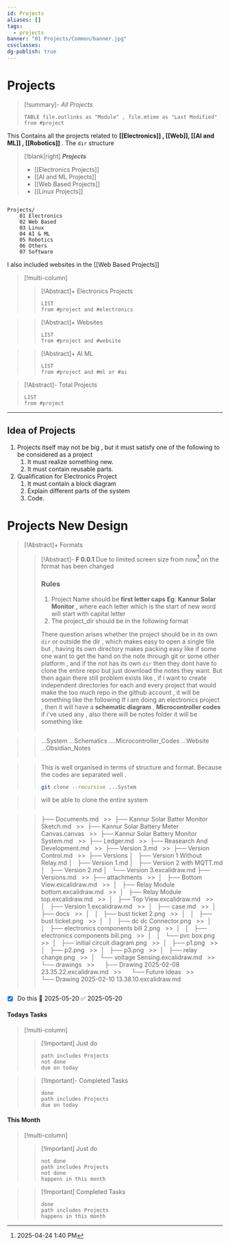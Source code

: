 ```yaml
---
id: Projects
aliases: []
tags:
  - projects
banner: "01 Projects/Common/banner.jpg"
cssclasses: 
dg-publish: true
---
```

# Projects

> [!summary]- _All Projects_
>
> ```dataview
> TABLE file.outlinks as "Module" , file.mtime as "Last Modified"
> from #project
> ```

This Contains all the projects related to **[[Electronics]] , [[Web]], [[AI and ML]] , [[Robotics]]** .
The `dir` structure

> [!blank|right] **_Projects_**
>
> - [[Electronics Projects]]
> - [[AI and ML Projects]]
> - [[Web Based Projects]]
> - [[Linux Projects]]

>

```

Projects/
	01 Electronics
	02 Web Based
	03 Linux
	04 AI & ML
	05 Robotics
	06 Others
	07 Software

```

I also included websites in the [[Web Based Projects]]

> [!multi-column]
>
> > [!Abstract]+ Electronics Projects
> >
> > ```dataview
> > LIST
> > from #project and #electronics
> > ```

>
> > [!Abstract]+ Websites
> >
> > ```dataview
> > LIST
> > from #project and #website
> > ```

>
> > [!Abstract]+ AI ML
> >
> > ```dataview
> > LIST
> > from #project and #ml or #ai
> > ```

> [!Abstract]- Total Projects
>
> ```dataview
> LIST
> from #project
> ```

---

## Idea of Projects

1. Projects itself may not be big , but it must satisfy one of the following to be considered as a project
   1. It must realize something new.
   2. It must contain reusable parts.
2. Qualification for Electronics Project
   1. It must contain a block diagram
   2. Explain different parts of the system
   3. Code.

# Projects New Design

> [!Abstract]+ Formats
>
> > [!Abstract]- **F 0.0.1**
> > Due to limited screen size from now[^1] on the format has been changed
> >
> > ### Rules
> >
> > 1. Project Name should be **first letter caps**
> >    **Eg**: **Kannur Solar Monitor** , where each letter which is the start of new word will start with capital letter
> > 2. The project_dir should be in the following format
> >
> > There question arises whether the project should be in its own `dir` or outside the dir , which makes easy to open a single file but , having its own directory makes packing easy like if some one want to get the hand on the note through git or some other platform , and if the not has its own `dir` then they dont have to clone the entire repo but just download the notes they want. But then again there still problem exists like , if i want to create independent directories for each and every project that would make the too much repo in the github account , it will be something like the following
> > If i am doing an electronics project , then it will have a **schematic diagram** , **Microcontroller codes** if i've used any , also there will be notes folder it will be something like
> >
> > ```

> > ...System
> > 	...Schematics
> > 	....Microcontroller_Codes
> > 	...Website
> > 	...Obsidian_Notes
> > ```

> >
> > This is well organised in terms of structure and format. Because the codes are separated well .
> >
> > ```bash
> > git clone --recursive ...System
> > ```

> >
> > will be able to clone the entire system
> >
> > ```

> > ├── Documents.md
> >   >>  ├── Kannur Solar Batter Monitor Sketch.md
> >   >>  ├── Kannur Solar Battery Meter Canvas.canvas
> >   >>  ├── Kannur Solar Battery Monitor System.md
> >   >>  ├── Ledger.md
> >   >>  ├── Reasearch And Development.md
> >   >>  ├── Version 3.md
> >   >>  ├── Version Control.md
> >   >>  ├── Versions
> > 		│   ├── Version 1 Without Relay.md
> > 		│   ├── Version 1.md
> > 		│   ├── Version 2 with MQTT.md
> > 		│   ├── Version 2.md
> > 		│   └── Version 3.excalidraw.md
> > 		├── Versions.md
> >   >>  ├── attachments
> >   >>  │   ├── Bottom View.excalidraw.md
> >   >>  │   ├── Relay Module bottom.excalidraw.md
> >   >>  │   ├── Relay Module top.excalidraw.md
> >   >>  │   ├── Top View.excalidraw.md
> >   >>  │   ├── Version 1.excalidraw.md
> >   >>  │   ├── case.md
> >   >>  │   ├── docs
> >   >>  │   │   ├── bust ticket 2.png
> >   >>  │   │   ├── bust ticket.png
> >   >>  │   │   ├── dc dc Connector.png
> >   >>  │   │   ├── electronics components bill 2.png
> >   >>  │   │   ├── electronics components bill.png
> >   >>  │   │   └── pvc box.png
> >   >>  │   ├── initial circuit diagram.png
> >   >>  │   ├── p1.png
> >   >>  │   ├── p2.png
> >   >>  │   ├── p3.png
> >   >>  │   ├── relay change.png
> >   >>  │   └── voltage Sensing.excalidraw.md
> >   >>  └── drawings
> >   >>      ├── Drawing 2025-02-08 23.35.22.excalidraw.md
> >   >>      └── Future Ideas
> >   >>          └── Drawing 2025-02-10 13.38.10.excalidraw.md
> > ```

- [x] Do this 📅 2025-05-20 ✅ 2025-05-20

#### **Todays Tasks**

> [!multi-column]
>
> > [!Important] Just do
> >
> > ```tasks
> > path includes Projects
> > not done
> > due on today
> > ```

>
> > [!Important]- Completed Tasks
> >
> > ```tasks
> > done
> > path includes Projects
> > due on today
> > ```

#### **This Month**

> [!multi-column]
>
> > [!Important] Just do
> >
> > ```tasks
> > not done
> > path includes Projects
> > not done
> > happens in this month
> >
> > ```

>
> > [!Important] Completed Tasks
> >
> > ```tasks
> > done
> > path includes Projects
> > happens in this month
> > ```

[^1]: 2025-04-24 1:40 PM
